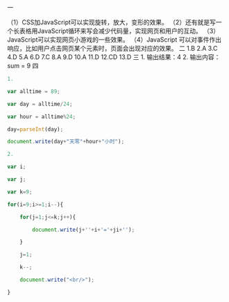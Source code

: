 一

（1）CSS加JavaScript可以实现旋转，放大，变形的效果。
（2）还有就是写一个长表格用JavaScript循环来写会减少代码量，实现网页和用户的互动。
（3）JavaScript可以实现网页小游戏的一些效果。
（4）JavaScript 可以对事件作出响应，比如用户点击网页某个元素时，页面会出现对应的效果。
二
1.B
2.A
3.C
4.D
5.A
6.D
7.C
8.A
9.D
10.A
11.D
12.CD
13.D
三
1.
输出结果：4
2.
输出内容：sum = 9
四


```javascript
1.

var alltime = 89;

var day = alltime/24;

var hour = alltime%24;

day=parseInt(day);

document.write(day+"天零"+hour+"小时");

2.

var i;

var j;

var k=9;

for(i=9;i>=1;i--){

	for(j=1;j<=k;j++){

		document.write(j+''+i+'='+ji+'');

	}

    j=1;

    k--;

	document.write("<br/>");

}

```

